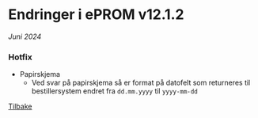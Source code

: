 # Endringer i ePROM v12.1.2
*Juni 2024*

### Hotfix
- Papirskjema
  - Ved svar på papirskjema så er format på datofelt som returneres til bestillersystem endret fra `dd.mm.yyyy` til `yyyy-mm-dd`
    
[Tilbake](./Releaselist)
